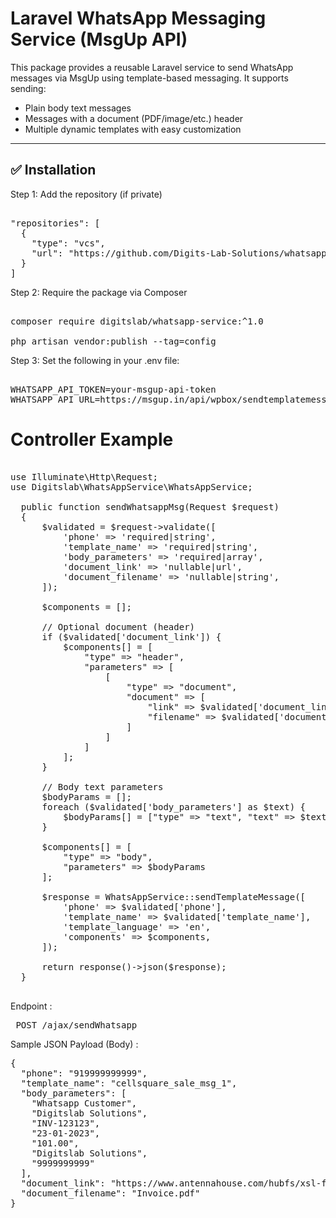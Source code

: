 # Laravel WhatsApp Messaging Service (MsgUp API)

This package provides a reusable Laravel service to send WhatsApp messages via MsgUp using template-based messaging. It supports sending:

- Plain body text messages
- Messages with a document (PDF/image/etc.) header
- Multiple dynamic templates with easy customization

---

## ✅ Installation

Step 1: Add the repository (if private)

<pre> 
"repositories": [
  {
    "type": "vcs",
    "url": "https://github.com/Digits-Lab-Solutions/whatsapp-service.git"
  }
]
</pre> 

Step 2: Require the package via Composer
<pre> 
composer require digitslab/whatsapp-service:^1.0

php artisan vendor:publish --tag=config
</pre> 

Step 3: Set the following in your .env file:
<pre> 
WHATSAPP_API_TOKEN=your-msgup-api-token
WHATSAPP_API_URL=https://msgup.in/api/wpbox/sendtemplatemessage
</pre> 


# Controller Example
<pre> 
use Illuminate\Http\Request;
use Digitslab\WhatsAppService\WhatsAppService;

  public function sendWhatsappMsg(Request $request)
  {
      $validated = $request->validate([
          'phone' => 'required|string',
          'template_name' => 'required|string',
          'body_parameters' => 'required|array',
          'document_link' => 'nullable|url',
          'document_filename' => 'nullable|string',
      ]);

      $components = [];

      // Optional document (header)
      if ($validated['document_link']) {
          $components[] = [
              "type" => "header",
              "parameters" => [
                  [
                      "type" => "document",
                      "document" => [
                          "link" => $validated['document_link'],
                          "filename" => $validated['document_filename'] ?? 'Document.pdf'
                      ]
                  ]
              ]
          ];
      }

      // Body text parameters
      $bodyParams = [];
      foreach ($validated['body_parameters'] as $text) {
          $bodyParams[] = ["type" => "text", "text" => $text];
      }

      $components[] = [
          "type" => "body",
          "parameters" => $bodyParams
      ];

      $response = WhatsAppService::sendTemplateMessage([
          'phone' => $validated['phone'],
          'template_name' => $validated['template_name'],
          'template_language' => 'en',
          'components' => $components,
      ]);

      return response()->json($response);
  }
  </pre>


Endpoint :
<pre> POST /ajax/sendWhatsapp
</pre>
Sample JSON Payload (Body) : 
<pre>
{
  "phone": "919999999999",
  "template_name": "cellsquare_sale_msg_1",
  "body_parameters": [
    "Whatsapp Customer",
    "Digitslab Solutions",
    "INV-123123",
    "23-01-2023",
    "101.00",
    "Digitslab Solutions",
    "9999999999"
  ],
  "document_link": "https://www.antennahouse.com/hubfs/xsl-fo-sample/pdf/basic-link-1.pdf",
  "document_filename": "Invoice.pdf"
}
</pre>
